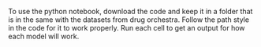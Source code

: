 To use the python notebook, download the code and keep it in a folder that is in the same with the datasets from drug orchestra. Follow the path style in the code for it to work properly. 
Run each cell to get an output for how each model will work.
